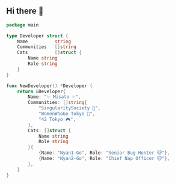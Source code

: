 ## Hi there 👋

```go
package main

type Developer struct {
    Name          string
    Communities   []string
    Cats          []struct {
        Name string
        Role string
    }
}

func NewDeveloper() *Developer {
    return &Developer{
        Name: "✨ Misato ✨",
        Communities: []string{
            "SingularitySociety 🚀",
            "WomenWhoGo Tokyo 🦫",
            "42 Tokyo 🎮",
        },
        Cats: []struct {
            Name string
            Role string
        }{
            {Name: "Nyan1-Go", Role: "Senior Bug Hunter 🐱"},
            {Name: "Nyan2-Go", Role: "Chief Nap Officer 🐱"},
        },
    }
}
```

<!--
**mikkegt/mikkegt** is a ✨ _special_ ✨ repository because its `README.md` (this file) appears on your GitHub profile.

Here are some ideas to get you started:

- 🔭 I’m currently working on ...
- 🌱 I’m currently learning ...
- 👯 I’m looking to collaborate on ...
- 🤔 I’m looking for help with ...
- 💬 Ask me about ...
- 📫 How to reach me: ...
- 😄 Pronouns: ...
- ⚡ Fun fact: ...
-->
